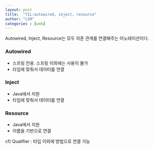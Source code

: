 ```yaml
---
layout: post
title:  "TIL:autowired, inject, resource"
author: "LSM"
categories : [web]
---
```

Autowired, Inject, Resource는 모두 의존 관계를 연결해주는 어노테이션이다.

### Autowired
- 스프링 전용. 스프링 이외에는 사용이 불가
- 타입에 맞춰서 데이터를 연결

### Inject
- Java에서 지원
- 타입에 맞춰서 데이터를 연결

### Resource
- Java에서 지원
- 이름을 기반으로 연결

cf) Qualifier : 타입 이외에 방법으로 연결 가능